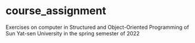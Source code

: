 # course_assignment
Exercises on computer in Structured and Object-Oriented Programming of Sun Yat-sen University in the spring semester of 2022
